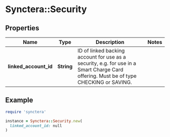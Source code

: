 # Synctera::Security

## Properties

| Name | Type | Description | Notes |
| ---- | ---- | ----------- | ----- |
| **linked_account_id** | **String** | ID of linked backing account for use as a security, e.g. for use in a Smart Charge Card offering. Must be of type CHECKING or SAVING.  |  |

## Example

```ruby
require 'synctera'

instance = Synctera::Security.new(
  linked_account_id: null
)
```

